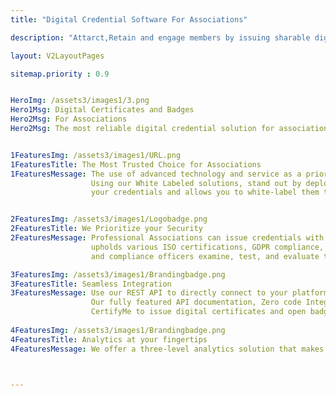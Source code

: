 ```yaml
---
title: "Digital Credential Software For Associations"

description: "Attarct,Retain and engage members by issuing sharable digital credentials. Most essential tool for associations to create and issue digital badges and certificates"

layout: V2LayoutPages

sitemap.priority : 0.9


HeroImg: /assets3/images1/3.png
Hero1Msg: Digital Certificates and Badges
Hero2Msg: For Associations
Hero2Msg: The most reliable digital credential solution for associations to bring in, retain, and engage their members.


1FeaturesImg: /assets3/images1/URL.png
1FeaturesTitle: The Most Trusted Choice for Associations
1FeaturesMessage: The use of advanced technology and service as a priority CertifyMe is the most trusted choice for Association for digital badging and Certification.
                  Using our White Labeled solutions, stand out by deploying your own Digital Credential Platform. Our platform enables you to brand 
                  your credentials and allows you to white-label them to suit your brand standards.


2FeaturesImg: /assets3/images1/Logobadge.png
2FeaturesTitle: We Prioritize your Security
2FeaturesMessage: Professional Associations can issue credentials with enterprise-level security and operations with our platform which 
                  upholds various ISO certifications, GDPR compliance, and other enhanced security standards. Our data security specialists 
                  and compliance officers examine, test, and evaluate the security, privacy, and quality measures on a constant schedule.

3FeaturesImg: /assets3/images1/Brandingbadge.png
3FeaturesTitle: Seamless Integration
3FeaturesMessage: Use our REST API to directly connect to your platform or LMS or our Zapier integration to smoothly integrate your platforms. 
                  Our fully featured API documentation, Zero code Integartion option and Pre Integrated LMS plugins allows you to integrate 
                  CertifyMe to issue digital certificates and open badges within third party LMS and Applications.
                  
4FeaturesImg: /assets3/images1/Brandingbadge.png
4FeaturesTitle: Analytics at your fingertips
4FeaturesMessage: We offer a three-level analytics solution that makes it easier to gain insightful knowledge about awardees and credentials KPIs.



---
```

